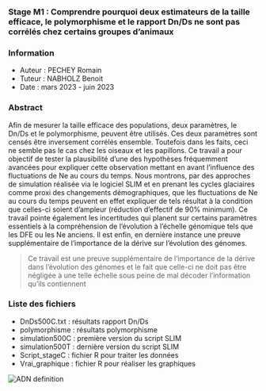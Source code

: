 
### Stage M1 : Comprendre pourquoi deux estimateurs de la taille efficace, le polymorphisme et le rapport Dn/Ds ne sont pas corrélés chez certains groupes d’animaux 

### Information

+ Auteur : PECHEY Romain
+ Tuteur : NABHOLZ Benoit
+ Date : mars 2023 - juin 2023

### Abstract

Afin de mesurer la taille efficace des populations, deux paramètres, le Dn/Ds et le polymorphisme, peuvent être utilisés. Ces deux paramètres sont censés être inversement corrélés ensemble. Toutefois dans les faits, ceci ne semble pas le cas chez les oiseaux et les papillons. Ce travail a pour objectif de tester la plausibilité d’une des hypothèses fréquemment avancées pour expliquer cette observation mettant en avant l’influence des fluctuations de Ne au cours du temps. Nous montrons, par des approches de simulation réalisée via le logiciel SLIM et en prenant les cycles glaciaires comme proxi des changements démographiques, que les fluctuations de Ne au cours du temps peuvent en effet expliquer de tels résultat à la condition que celles-ci soient d’ampleur (réduction d’effectif de 90% minimum). Ce travail pointe également les incertitudes qui planent sur certains paramètres essentiels à la compréhension de l’évolution à l’échelle génomique tels que les DFE ou les Ne anciens. Il est enfin, en dernière instance une preuve supplémentaire de l’importance de la dérive sur l’évolution des génomes.

> Ce travail est une preuve supplémentaire de l’importance de la dérive dans l’évolution des génomes et le fait que celle-ci ne doit pas être négligée à une telle échelle sous peine de mal décoder l’information qu’ils contiennent

### Liste des fichiers

+ DnDs500C.txt : résultats rapport Dn/Ds
+ polymorphisme : résultats polymorphisme
+ simulation500C : première version du script SLIM
+ simulation500T : dernière version du script SLIM
+ Script_stageC : fichier R pour traiter les données
+ Vrai_graphique : fichier R pour réaliser les graphiques

![ADN definition](https://cdn.futura-sciences.com/cdn-cgi/image/width=1920,quality=60,format=auto/sources/images/actu/adn-definition.jpg)
